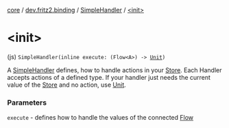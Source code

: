 [core](../../index.md) / [dev.fritz2.binding](../index.md) / [SimpleHandler](index.md) / [&lt;init&gt;](./-init-.md)

# &lt;init&gt;

(js) `SimpleHandler(inline execute: (Flow<A>) -> `[`Unit`](https://kotlinlang.org/api/latest/jvm/stdlib/kotlin/-unit/index.html)`)`

A [SimpleHandler](index.md) defines, how to handle actions in your [Store](../-store/index.md). Each Handler accepts actions of a defined type.
If your handler just needs the current value of the [Store](../-store/index.md) and no action, use [Unit](https://kotlinlang.org/api/latest/jvm/stdlib/kotlin/-unit/index.html).

### Parameters

`execute` - defines how to handle the values of the connected [Flow](#)